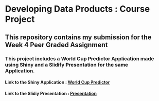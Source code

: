 # Developing Data Products : Course Project

## This repository contains my submission for the Week 4 Peer Graded Assignment

### This project includes a World Cup Predictor Application made using Shiny and a Slidify Presentation for the same Application.

#### Link to the Shiny Application :  [World Cup Predictor](https://dev6251.shinyapps.io/World_Cup_Predictor/)


#### Link to the Slidiy Presentation : [Presentation](https://dev625.github.io/DDP_Week4_Course_Project//Reproducible%20Pitch/Devesh%20Lohumi/index.html )